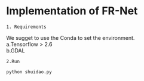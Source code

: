 # Implementation of FR-Net

    1. Requirements

We sugget to use the Conda to set the environment.  
a.Tensorflow > 2.6  
b.GDAL

    

    2.Run
```python shuidao.py```
